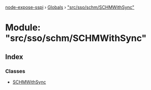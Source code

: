 [node-expose-sspi](../README.md) › [Globals](../globals.md) › ["src/sso/schm/SCHMWithSync"](_src_sso_schm_schmwithsync_.md)

# Module: "src/sso/schm/SCHMWithSync"

## Index

### Classes

* [SCHMWithSync](../classes/_src_sso_schm_schmwithsync_.schmwithsync.md)
